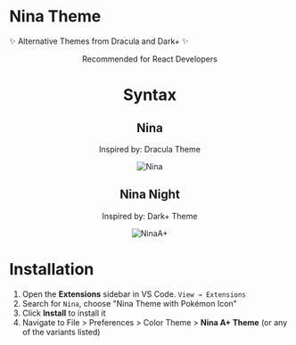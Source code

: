 # Nina Theme

✨ Alternative Themes from Dracula and Dark+ ✨

<div align="center">
Recommended for React Developers
  <h1>Syntax</h1>

  <div> <h2> Nina</h2></div>

Inspired by: Dracula Theme

![Nina](https://i.ibb.co/YDcpbVm/nina.png)

## Nina Night

Inspired by: Dark+ Theme

![NinaA+](https://i.ibb.co/pfY3qdf/ninaplus.png)

</div>

# Installation

1. Open the **Extensions** sidebar in VS Code. `View → Extensions`
1. Search for `Nina`, choose "Nina Theme with Pokémon Icon"
1. Click **Install** to install it
1. Navigate to File > Preferences > Color Theme > **Nina A+ Theme** (or any of the variants listed)
